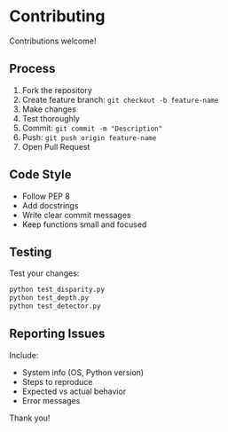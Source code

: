# Contributing

Contributions welcome!

## Process

1. Fork the repository
2. Create feature branch: `git checkout -b feature-name`
3. Make changes
4. Test thoroughly
5. Commit: `git commit -m "Description"`
6. Push: `git push origin feature-name`
7. Open Pull Request

## Code Style

- Follow PEP 8
- Add docstrings
- Write clear commit messages
- Keep functions small and focused

## Testing

Test your changes:

```bash
python test_disparity.py
python test_depth.py
python test_detector.py
```

## Reporting Issues

Include:
- System info (OS, Python version)
- Steps to reproduce
- Expected vs actual behavior
- Error messages

Thank you!
